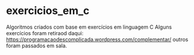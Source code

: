 # exercicios_em_c
Algoritmos criados com base em exercícios em linguagem C 
Alguns exercícios foram retiraod daqui: https://programacaodescomplicada.wordpress.com/complementar/
outros foram passados em sala.
